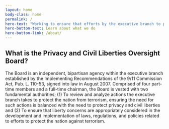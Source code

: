 ```yaml
---
layout: home
body-class: home
permalink: /
hero-text: "Working to ensure that efforts by the executive branch to protect the nation from terrorism are balanced with the need to protect privacy and civil liberties."
hero-button-text: Learn about what we do
hero-button-link: /about/
---
```

## What is the Privacy and Civil Liberties Oversight Board?
The Board is an independent, bipartisan agency within the executive branch established by the Implementing Recommendations of the 9/11 Commission Act, Pub. L. 110-53, signed into law in August 2007. Comprised of four part-time members and a full-time chairman, the Board is vested with two fundamental authorities; (1) To review and analyze actions the executive branch takes to protect the nation from terrorism, ensuring the need for such actions is balanced with the need to protect privacy and civil liberties and (2) To ensure that liberty concerns are appropriately considered in the development and implementation of laws, regulations, and policies related to efforts to protect the nation against terrorism.
